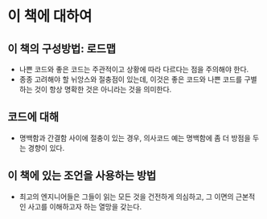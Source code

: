 # 이 책에 대하여



## 이 책의 구성방법: 로드맵

- 나쁜 코드와 좋은 코드는 주관적이고 상황에 따라 다르다는 점을 주의해야 한다.
- 종종 고려해야 할 뉘앙스와 절충점이 있는데, 이것은 좋은 코드와 나쁜 코드를 구별하는 것이 항상 명확한 것은 아니라는 것을 의미한다.



## 코드에 대해

- 명백함과 간결함 사이에 절충이 있는 경우, 의사코드 예는 명백함에 좀 더 방점을 두는 경향이 있다.



## 이 책에 있는 조언을 사용하는 방법

- 최고의 엔지니어들은 그들이 읽는 모든 것을 건전하게 의심하고, 그 이면의 근본적인 사고를 이해하고자 하는 열망을 갖는다.